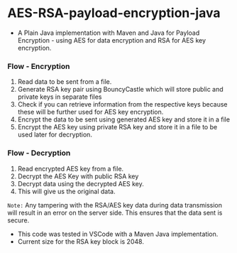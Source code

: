# AES-RSA-payload-encryption-java
* A Plain Java implementation with Maven and Java for Payload Encryption - using AES for data encryption and RSA for AES key encryption.

### **Flow - Encryption**
1. Read data to be sent from a file.
2. Generate RSA key pair using BouncyCastle which will store public and private keys in separate files
3. Check if you can retrieve information from the respective keys because these will be further used for AES key encryption.
4. Encrypt the data to be sent using generated AES key and store it in a file
5. Encrypt the AES key using private RSA key and store it in a file to be used later for decryption.

### **Flow - Decryption**
1. Read encrypted AES key from a file.
2. Decrypt the AES Key with public RSA key
3. Decrypt data using the decrypted AES key.
4. This will give us the original data.

`Note:` Any tampering with the RSA/AES key data during data transmission will result in an error on the server side. This ensures that the data sent is secure.

* This code was tested in VSCode with a Maven Java implementation.
* Current size for the RSA key block is 2048.
